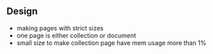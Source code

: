 ## Design

- making pages with strict sizes
- one page is either collection or document
- small size to make collection page have mem usage more than 1%
